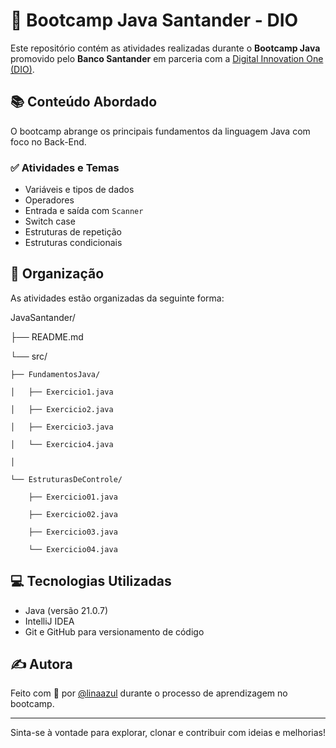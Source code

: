 # 🚀 Bootcamp Java Santander - DIO

Este repositório contém as atividades realizadas durante o **Bootcamp Java** promovido pelo **Banco Santander** em parceria com a [Digital Innovation One (DIO)](https://www.dio.me/).

## 📚 Conteúdo Abordado

O bootcamp abrange os principais fundamentos da linguagem Java com foco no Back-End.

### ✅ Atividades e Temas

- Variáveis e tipos de dados
- Operadores
- Entrada e saída com `Scanner`
- Switch case
- Estruturas de repetição
- Estruturas condicionais


## 📁 Organização

As atividades estão organizadas da seguinte forma:

JavaSantander/

├── README.md

└── src/

    ├── FundamentosJava/
    
    │   ├── Exercicio1.java
    
    │   ├── Exercicio2.java
    
    │   ├── Exercicio3.java
    
    │   └── Exercicio4.java
    
    │
    
    └── EstruturasDeControle/
    
        ├── Exercicio01.java
        
        ├── Exercicio02.java
        
        ├── Exercicio03.java
        
        └── Exercicio04.java
        

## 💻 Tecnologias Utilizadas

- Java (versão 21.0.7)
- IntelliJ IDEA
- Git e GitHub para versionamento de código

## ✍️ Autora

Feito com 💜 por [@linaazul](https://github.com/linaazul) durante o processo de aprendizagem no bootcamp.

---

Sinta-se à vontade para explorar, clonar e contribuir com ideias e melhorias!

